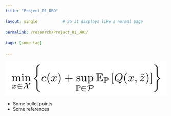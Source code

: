 ```yaml
---
title: "Project_01_DRO" 

layout: single           # So it displays like a normal page

permalink: /research/Project_01_DRO/ 

tags: [some-tag]

---
```

![An Example GIF](/assets/images/Project_01_Fig01_Title.gif)

- Some bullet points
- Some references
